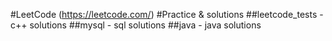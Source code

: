 #LeetCode (https://leetcode.com/) 
#Practice & solutions
##leetcode_tests - c++ solutions
##mysql - sql solutions
##java - java solutions
